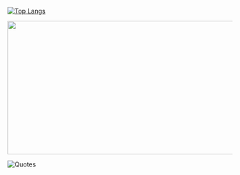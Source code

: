 [![Top Langs](https://github-readme-stats.vercel.app/api/top-langs/?username=N1ckName192&layout=compact&theme=vision-friendly-dark)](https://github.com/anuraghazra/github-readme-stats)

<div align="center">
  <img src="https://i.gifer.com/6WIs.gif" width="600" height="300"/>
</div>

![Quotes](https://quotes-github-readme.vercel.app/api?type=horizontal&theme=dark)
